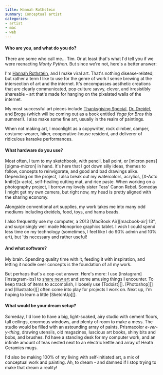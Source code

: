 ```yaml
---
title: Hannah Rothstein
summary: Conceptual artist
categories:
- artist
- mac
- web
---
```


#### Who are you, and what do you do?

There are some who call me... Tim. Or at least that's what I'd tell you if we were reenacting *Monty Python*. But since we're not, here's a better answer:

I'm [Hannah Rothstein](http://www.hrothstein.com/ "Hannah's "), and I make viral art. That's nothing disease-related, but rather a term I like to use for the genre of work I sense brewing at the intersection of art and the internet. It's encompasses aesthetic creations that are clearly communicated, pop culture savvy, clever, and irresistibly shareable - art that's made for hanging on the pixelated walls of the internet. 

My most successful art pieces include [Thanksgiving Special](http://www.hrothstein.com/thanksgiving-special "Jannah's Thanksgiving-themed art pieces."), [Dr. Dreidel](http://www.hrothstein.com/dr-dreidel "Hannah's rapper-themed dreidel."), and [Broga](http://www.hrothstein.com/broga "Hannah's manly mindfulness movement.") (which will be coming out as a book entitled *Yoga for Bros* this summer!). I also make some fine art, usually in the realm of paintings.

When not making art, I moonlight as a copywriter, rock climber, camper, costume-wearer, hiker, cooperative-house resident, and deliverer of ridiculous karaoke performances.

#### What hardware do you use?

Most often, I turn to my sketchbook, with pencil, ball point, or [micron pens][pigma-micron] in hand. It's here that I got down silly ideas, themes to follow, concepts to reinvigorate, and good and bad drawings alike. Depending on the project, I also break out my watercolors, acrylics, [X-Acto knife][x-acto], self-healing cutting mat, and rice paste. When working on a photography project, I borrow my lovely sister Tess' Canon Rebel. Someday I might get my own camera, but right now, my head is pretty aligned with the sharing economy.

Alongside conventional art supplies, my work takes me into many odd mediums including dreidels, food, toys, and hama beads.

I also frequently use my computer, a 2013 [MacBook Air][macbook-air] 13", and surprisingly well made Monoprice graphics tablet. I wish I could spend less time on my technology (sometimes, I feel like I do 90% admin and 10% art), but 'tis necessary and rather useful!

#### And what software?

My brain. Spending quality time with it, feeding it with inspiration, and letting it noodle over concepts is the foundation of all my work. 

But perhaps that's a cop-out answer. Here's more: I use [Instagram][instagram-ios] to [share new art](https://www.instagram.com/HRothsteinArt/ "Hannah's Instagram account.") and some amusing things I encounter. To keep track of items to accomplish, I loosely use [Todoist][]. [Photoshop][] and [Illustrator][] often come into play for projects I work on. Next up, I'm hoping to learn a little [SketchUp][].

#### What would be your dream setup?

Someday, I'd love to have a big, light-soaked, airy studio with cement floors, tall ceilings, enormous windows, and plenty of room to make a mess. The studio would be filled with an astounding array of paints, Prismacolor *e-ver-y-thing*, drawing utensils, old magazines, luscious art books, shiny bits and bobs, and brushes. I'd have a standing desk for my computer work, and an infinite amount of teas nested next to an electric kettle and array of Heath Ceramics mugs.

I'd also be making 100% of my living with self-initiated art, a mix of conceptual work and painting. Ah, to dream - and damned if I stop trying to make that dream a reality!